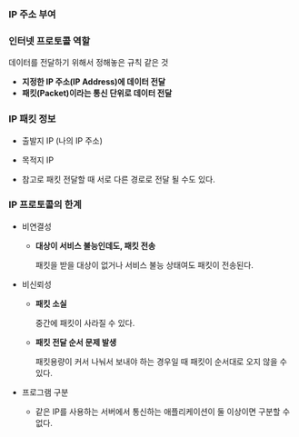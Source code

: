 ### IP 주소 부여

### 인터넷 프로토콜 역할

데이터를 전달하기 위해서 정해놓은 규칙 같은 것

- **지정한 IP 주소(IP Address)에 데이터 전달**
- **패킷(Packet)이라는 통신 단위로 데이터 전달**

### IP 패킷 정보

- 출발지 IP (나의 IP 주소)
- 목적지 IP

- 참고로 패킷 전달할 때 서로 다른 경로로 전달 될 수도 있다.


### IP 프로토콜의 한계

- 비연결성
    - **대상이 서비스 불능인데도, 패킷 전송**

      패킷을 받을 대상이 없거나 서비스 불능 상태여도 패킷이 전송된다.
    
- 비신뢰성
    - **패킷 소실**

      중간에 패킷이 사라질 수 있다.

    - **패킷 전달 순서 문제 발생**

      패킷용량이 커서 나눠서 보내야 하는 경우일 때 패킷이 순서대로 오지 않을 수 있다.


- 프로그램 구분
    - 같은 IP를 사용하는 서버에서 통신하는 애플리케이션이 둘 이상이면 구분할 수 없다.